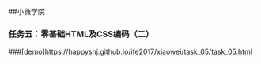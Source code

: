 ##小薇学院
### 任务五：零基础HTML及CSS编码（二）
###[demo]https://happyshj.github.io/ife2017/xiaowei/task_05/task_05.html
